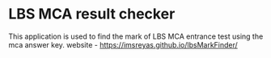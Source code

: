 # LBS MCA result checker
This application is used to find the mark of LBS MCA entrance test using the mca answer key.
website - https://imsreyas.github.io/lbsMarkFinder/

